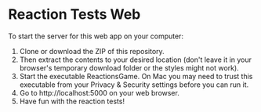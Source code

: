 # Reaction Tests Web

To start the server for this web app on your computer:
1. Clone or download the ZIP of this repository.
2. Then extract the contents to your desired location (don't leave it in your browser's temporary download folder or the styles might not work).
3. Start the executable ReactionsGame. On Mac you may need to trust this executable from your Privacy & Security settings before you can run it.
4. Go to http://localhost:5000 on your web browser.
5. Have fun with the reaction tests!